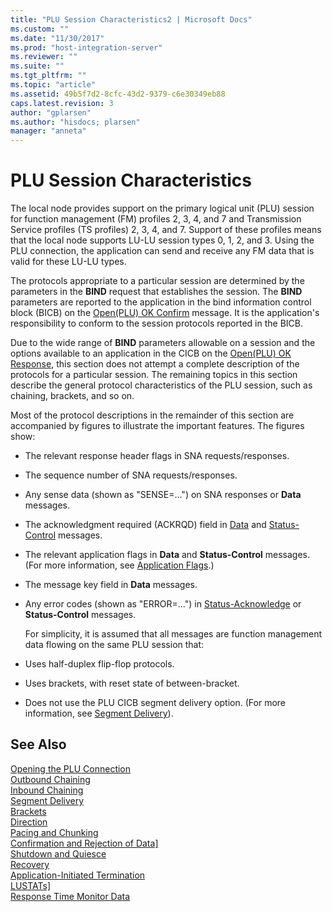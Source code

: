 ```yaml
---
title: "PLU Session Characteristics2 | Microsoft Docs"
ms.custom: ""
ms.date: "11/30/2017"
ms.prod: "host-integration-server"
ms.reviewer: ""
ms.suite: ""
ms.tgt_pltfrm: ""
ms.topic: "article"
ms.assetid: 49b5f7d2-8cfc-43d2-9379-c6e30349eb88
caps.latest.revision: 3
author: "gplarsen"
ms.author: "hisdocs; plarsen"
manager: "anneta"
---
```

# PLU Session Characteristics
The local node provides support on the primary logical unit (PLU) session for function management (FM) profiles 2, 3, 4, and 7 and Transmission Service profiles (TS profiles) 2, 3, 4, and 7. Support of these profiles means that the local node supports LU-LU session types 0, 1, 2, and 3. Using the PLU connection, the application can send and receive any FM data that is valid for these LU-LU types.  
  
 The protocols appropriate to a particular session are determined by the parameters in the **BIND** request that establishes the session. The **BIND** parameters are reported to the application in the bind information control block (BICB) on the [Open(PLU) OK Confirm](./open-plu-oconfirm1.md) message. It is the application's responsibility to conform to the session protocols reported in the BICB.  
  
 Due to the wide range of **BIND** parameters allowable on a session and the options available to an application in the CICB on the [Open(PLU) OK Response](./open-plu-oresponse2.md), this section does not attempt a complete description of the protocols for a particular session. The remaining topics in this section describe the general protocol characteristics of the PLU session, such as chaining, brackets, and so on.  
  
 Most of the protocol descriptions in the remainder of this section are accompanied by figures to illustrate the important features. The figures show:  
  
- The relevant response header flags in SNA requests/responses.  
  
- The sequence number of SNA requests/responses.  
  
- Any sense data (shown as "SENSE=...") on SNA responses or **Data** messages.  
  
- The acknowledgment required (ACKRQD) field in [Data](./data1.md) and [Status-Control](./status-control1.md) messages.  
  
- The relevant application flags in **Data** and **Status-Control** messages. (For more information, see [Application Flags](../core/application-flags1.md).)  
  
- The message key field in **Data** messages.  
  
- Any error codes (shown as "ERROR=...") in [Status-Acknowledge](./status-acknowledge1.md) or **Status-Control** messages.  
  
  For simplicity, it is assumed that all messages are function management data flowing on the same PLU session that:  
  
- Uses half-duplex flip-flop protocols.  
  
- Uses brackets, with reset state of between-bracket.  
  
- Does not use the PLU CICB segment delivery option. (For more information, see [Segment Delivery](../core/segment-delivery1.md)).  
  
## See Also  
 [Opening the PLU Connection](../core/opening-the-plu-connection1.md)   
 [Outbound Chaining](../core/outbound-chaining2.md)   
 [Inbound Chaining](../core/inbound-chaining1.md)   
 [Segment Delivery](../core/segment-delivery1.md)   
 [Brackets](../core/brackets1.md)   
 [Direction](../core/direction1.md)   
 [Pacing and Chunking](../core/pacing-and-chunking1.md)   
 [Confirmation and Rejection of Data\]](../core/confirmation-and-rejection-of-data]1.md)   
 [Shutdown and Quiesce](../core/shutdown-and-quiesce1.md)   
 [Recovery](../core/recovery1.md)   
 [Application-Initiated Termination](../core/application-initiated-termination1.md)   
 [LUSTATs\]](../core/lustats]1.md)   
 [Response Time Monitor Data](../core/response-time-monitor-data1.md)